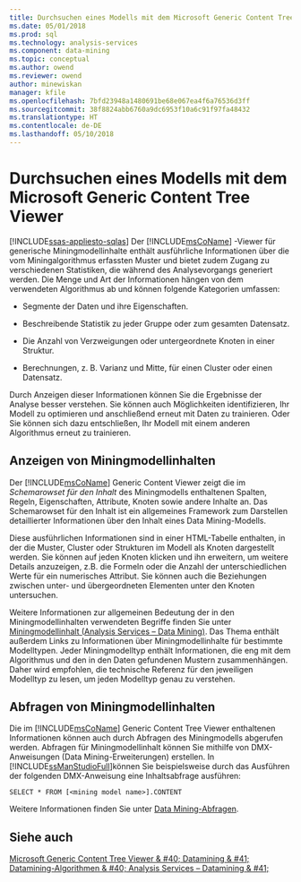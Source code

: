 ```yaml
---
title: Durchsuchen eines Modells mit dem Microsoft Generic Content Tree Viewer | Microsoft Docs
ms.date: 05/01/2018
ms.prod: sql
ms.technology: analysis-services
ms.component: data-mining
ms.topic: conceptual
ms.author: owend
ms.reviewer: owend
author: minewiskan
manager: kfile
ms.openlocfilehash: 7bfd23948a1480691be68e067ea4f6a76536d3ff
ms.sourcegitcommit: 38f8824abb6760a9dc6953f10a6c91f97fa48432
ms.translationtype: HT
ms.contentlocale: de-DE
ms.lasthandoff: 05/10/2018
---
```

# <a name="browse-a-model-using-the-microsoft-generic-content-tree-viewer"></a>Durchsuchen eines Modells mit dem Microsoft Generic Content Tree Viewer
[!INCLUDE[ssas-appliesto-sqlas](../../includes/ssas-appliesto-sqlas.md)]
  Der [!INCLUDE[msCoName](../../includes/msconame-md.md)] -Viewer für generische Miningmodellinhalte enthält ausführliche Informationen über die vom Miningalgorithmus erfassten Muster und bietet zudem Zugang zu verschiedenen Statistiken, die während des Analysevorgangs generiert werden. Die Menge und Art der Informationen hängen von dem verwendeten Algorithmus ab und können folgende Kategorien umfassen:  
  
-   Segmente der Daten und ihre Eigenschaften.  
  
-   Beschreibende Statistik zu jeder Gruppe oder zum gesamten Datensatz.  
  
-   Die Anzahl von Verzweigungen oder untergeordnete Knoten in einer Struktur.  
  
-   Berechnungen, z. B. Varianz und Mitte, für einen Cluster oder einen Datensatz.  
  
 Durch Anzeigen dieser Informationen können Sie die Ergebnisse der Analyse besser verstehen. Sie können auch Möglichkeiten identifizieren, Ihr Modell zu optimieren und anschließend erneut mit Daten zu trainieren. Oder Sie können sich dazu entschließen, Ihr Modell mit einem anderen Algorithmus erneut zu trainieren.  
  
## <a name="viewing-mining-model-content"></a>Anzeigen von Miningmodellinhalten  
 Der [!INCLUDE[msCoName](../../includes/msconame-md.md)] Generic Content Viewer zeigt die im *Schemarowset für den Inhalt* des Miningmodells enthaltenen Spalten, Regeln, Eigenschaften, Attribute, Knoten sowie andere Inhalte an. Das Schemarowset für den Inhalt ist ein allgemeines Framework zum Darstellen detaillierter Informationen über den Inhalt eines Data Mining-Modells.  
  
 Diese ausführlichen Informationen sind in einer HTML-Tabelle enthalten, in der die Muster, Cluster oder Strukturen im Modell als Knoten dargestellt werden. Sie können auf jeden Knoten klicken und ihn erweitern, um weitere Details anzuzeigen, z.B. die Formeln oder die Anzahl der unterschiedlichen Werte für ein numerisches Attribut. Sie können auch die Beziehungen zwischen unter- und übergeordneten Elementen unter den Knoten untersuchen.  
  
 Weitere Informationen zur allgemeinen Bedeutung der in den Miningmodellinhalten verwendeten Begriffe finden Sie unter [Miningmodellinhalt &#40;Analysis Services – Data Mining&#41;](../../analysis-services/data-mining/mining-model-content-analysis-services-data-mining.md). Das Thema enthält außerdem Links zu Informationen über Miningmodellinhalte für bestimmte Modelltypen. Jeder Miningmodelltyp enthält Informationen, die eng mit dem Algorithmus und den in den Daten gefundenen Mustern zusammenhängen. Daher wird empfohlen, die technische Referenz für den jeweiligen Modelltyp zu lesen, um jeden Modelltyp genau zu verstehen.  
  
## <a name="querying-mining-model-content"></a>Abfragen von Miningmodellinhalten  
 Die im [!INCLUDE[msCoName](../../includes/msconame-md.md)] Generic Content Tree Viewer enthaltenen Informationen können auch durch Abfragen des Miningmodells abgerufen werden. Abfragen für Miningmodellinhalt können Sie mithilfe von DMX-Anweisungen (Data Mining-Erweiterungen) erstellen. In [!INCLUDE[ssManStudioFull](../../includes/ssmanstudiofull-md.md)]können Sie beispielsweise durch das Ausführen der folgenden DMX-Anweisung eine Inhaltsabfrage ausführen:  
  
```  
SELECT * FROM [<mining model name>].CONTENT  
```  
  
 Weitere Informationen finden Sie unter [Data Mining-Abfragen](../../analysis-services/data-mining/data-mining-queries.md).  
  
## <a name="see-also"></a>Siehe auch  
 [Microsoft Generic Content Tree Viewer & #40; Datamining & #41;](http://msdn.microsoft.com/library/751b4393-f6fd-48c1-bcef-bdca589ce34c)   
 [Datamining-Algorithmen & #40; Analysis Services – Datamining & #41;](../../analysis-services/data-mining/data-mining-algorithms-analysis-services-data-mining.md)  
  
  
